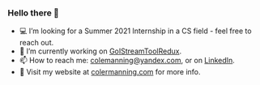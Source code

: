 ### Hello there 👋


- 💻 I’m looking for a Summer 2021 Internship in a CS field - feel free to reach out.
- 🔭 I’m currently working on [GoIStreamToolRedux](https://github.com/RVRX/GoIStreamToolRedux/).
- 📫 How to reach me: colemanning@yandex.com, or on [LinkedIn](https://www.linkedin.com/in/colemanning/).
- 👤 Visit my website at [colermanning.com](https://colermanning.com/) for more info.
